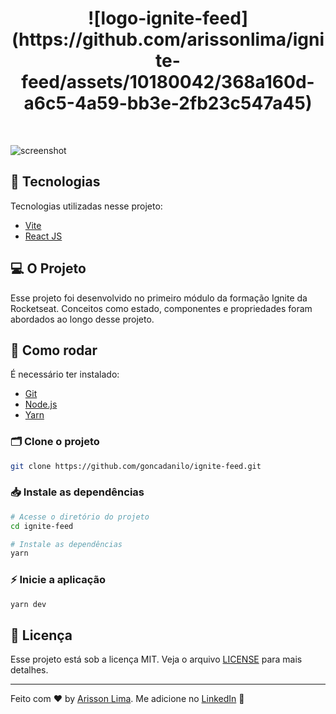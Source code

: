 <h1 align="center">
 ![logo-ignite-feed](https://github.com/arissonlima/ignite-feed/assets/10180042/368a160d-a6c5-4a59-bb3e-2fb23c547a45)
</h1>

<br>

![screenshot](https://github.com/arissonlima/ignite-feed/assets/10180042/84e750d5-492a-4817-abeb-82d2fa3fbc96)

## 🚀 Tecnologias

Tecnologias utilizadas nesse projeto:

- [Vite](https://vitejs.dev/)
- [React JS](https://pt-br.reactjs.org/)

## 💻 O Projeto

Esse projeto foi desenvolvido no primeiro módulo da formação Ignite da Rocketseat. Conceitos como estado, componentes e propriedades foram abordados ao longo desse projeto.


## 🔧 Como rodar

É necessário ter instalado:
- [Git](https://git-scm.com)
- [Node.js](https://nodejs.org/)
- [Yarn](https://yarnpkg.com/)

### 🗂 Clone o projeto

```bash
git clone https://github.com/goncadanilo/ignite-feed.git
```

### 📥 Instale as dependências
```bash
# Acesse o diretório do projeto
cd ignite-feed

# Instale as dependências
yarn
```

### ⚡ Inicie a aplicação
```bash
yarn dev
```

## 📝 Licença

Esse projeto está sob a licença MIT. Veja o arquivo [LICENSE](LICENSE) para mais detalhes.

---

Feito com ♥ by [Arisson Lima](https://github.com/arissonlima). Me adicione no [LinkedIn](https://www.linkedin.com/in/arissonlima/) :wave:
